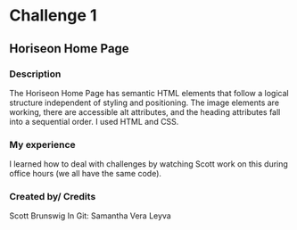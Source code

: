 # Challenge 1
## Horiseon Home Page

### Description 
The Horiseon Home Page has semantic HTML elements that follow a logical structure independent of styling and positioning. The image elements are working, there are accessible alt attributes, and the heading attributes fall into a sequential order. I used HTML and CSS. 

### My experience
I learned how to deal with challenges by watching Scott work on this during office hours (we all have the same code).

### Created by/ Credits
Scott Brunswig
In Git: Samantha Vera Leyva
